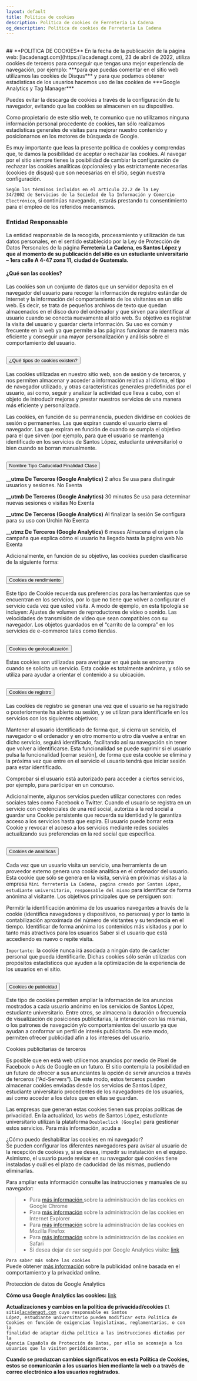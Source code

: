 ```yaml
---
layout: default
title: Política de cookies
description: Política de cookies de Ferretería La Cadena
og_description: Política de cookies de Ferretería La Cadena
---
```

<br>
## **POLITICA DE COOKIES**
En la fecha de la publicación de la página web: [lacadenagt.com](https://lacadenagt.com), 23 de abril de 2022, utiliza cookies de terceros para conseguir que tengas una mejor experiencia de navegación, por ejemplo: ***para que puedas comentar en el sitio web utilizamos las cookies de Disqus*** y para que podamos obtener estadísticas de los usuarios hacemos uso de las cookies de ***Google Analytics y Tag Manager***

Puedes evitar la descarga de cookies a través de la configuración de tu navegador, evitando que las cookies se almacenen en su dispositivo.

Como propietario de este sitio web, te comunico que no utilizamos ninguna información personal procedente de cookies, tan sólo realizamos estadísticas generales de visitas para mejorar nuestro contenido y posicionarnos en los motores de búsqueda de Google.

Es muy importante que leas la presente política de cookies y comprendas que, te damos la posibilidad de aceptar o rechazar las cookies. Al navegar por el sitio siempre tienes la posibilidad de cambiar la configuración de rechazar las cookies analíticas (opcionales) y las estrictamente necesarias (cookies de disqus) que son necesarias en el sitio, según nuestra configuración.

<code>Según los términos incluidos en el artículo 22.2 de la Ley 34/2002 de Servicios de la Sociedad de la Información y Comercio Electrónico</code>, si continúas navegando, estarás prestando tu consentimiento para el empleo de los referidos mecanismos.

### Entidad Responsable
La entidad responsable de la recogida, procesamiento y utilización de tus datos personales, en el sentido establecido por la Ley de Protección de Datos Personales de la página **Ferretería La Cadena, es Santos López y que al momento de su publicación del sitio es un estudiante universitario – 1era calle A 4-47 zona 11, ciudad de Guatemala.**

#### ¿Qué son las cookies?
Las cookies son un conjunto de datos que un servidor deposita en el navegador del usuario para recoger la información de registro estándar de Internet y la información del comportamiento de los visitantes en un sitio web. Es decir, se trata de pequeños archivos de texto que quedan almacenados en el disco duro del ordenador y que sirven para identificar al usuario cuando se conecta nuevamente al sitio web. Su objetivo es registrar la visita del usuario y guardar cierta información. Su uso es común y frecuente en la web ya que permite a las páginas funcionar de manera más eficiente y conseguir una mayor personalización y análisis sobre el comportamiento del usuario.

<div class="accordion accordion-flush" id="accordionFlushExample">
  <div class="accordion-item">
    <h2 class="accordion-header" id="flush-headingOne">
      <button class="accordion-button collapsed" type="button" data-bs-toggle="collapse" data-bs-target="#flush-collapseOne" aria-expanded="false" aria-controls="flush-collapseOne">
        ¿Qué tipos de cookies existen?
      </button>
    </h2>
    <div id="flush-collapseOne" class="accordion-collapse collapse" aria-labelledby="flush-headingOne" data-bs-parent="#accordionFlushExample">
      <div class="accordion-body">
<p>Las cookies utilizadas en nuestro sitio web, son de sesión y de terceros, y nos permiten almacenar y acceder a información relativa al idioma, el tipo de navegador utilizado, y otras características generales predefinidas por el usuario, así como, seguir y analizar la actividad que lleva a cabo, con el objeto de introducir mejoras y prestar nuestros servicios de una manera más eficiente y personalizada.</p>

<p>Las cookies, en función de su permanencia, pueden dividirse en cookies de sesión o permanentes. Las que expiran cuando el usuario cierra el navegador. Las que expiran en función de cuando se cumpla el objetivo para el que sirven (por ejemplo, para que el usuario se mantenga identificado en los servicios de Santos López, estudiante universitario) o bien cuando se borran manualmente.</p>
      </div>
    </div>
  </div>
  <div class="accordion-item">
    <h2 class="accordion-header" id="flush-headingTwo">
      <button class="accordion-button collapsed" type="button" data-bs-toggle="collapse" data-bs-target="#flush-collapseTwo" aria-expanded="false" aria-controls="flush-collapseTwo">
        Nombre	Tipo	Caducidad	Finalidad	Clase
      </button>
    </h2>
    <div id="flush-collapseTwo" class="accordion-collapse collapse" aria-labelledby="flush-headingTwo" data-bs-parent="#accordionFlushExample">
      <div class="accordion-body">
<p><strong>__utma	De Terceros (Google Analytics)</strong>	2 años	Se usa para distinguir usuarios y sesiones.	No Exenta</p>
<p><strong>__utmb	De Terceros (Google Analytics)</strong>	30 minutos	Se usa para determinar nuevas sesiones o visitas	No Exenta</p>
<p><strong>__utmc	De Terceros (Google Analytics)</strong>	Al finalizar la sesión	Se configura para su uso con Urchin	No Exenta</p>
<p><strong>__utmz	De Terceros (Google Analytics)</strong>	6 meses	Almacena el origen o la campaña que explica cómo el usuario ha llegado hasta la página web	No Exenta</p>
Adicionalmente, en función de su objetivo, las cookies pueden clasificarse de la siguiente forma:
      </div>
    </div>
  </div>
  <div class="accordion-item">
    <h2 class="accordion-header" id="flush-headingThree">
      <button class="accordion-button collapsed" type="button" data-bs-toggle="collapse" data-bs-target="#flush-collapseThree" aria-expanded="false" aria-controls="flush-collapseThree">
        Cookies de rendimiento
      </button>
    </h2>
    <div id="flush-collapseThree" class="accordion-collapse collapse" aria-labelledby="flush-headingThree" data-bs-parent="#accordionFlushExample">
      <div class="accordion-body">
<p>Este tipo de Cookie recuerda sus preferencias para las herramientas que se encuentran en los servicios, por lo que no tiene que volver a configurar el servicio cada vez que usted visita. A modo de ejemplo, en esta tipología se incluyen: Ajustes de volumen de reproductores de vídeo o sonido. Las velocidades de transmisión de vídeo que sean compatibles con su navegador. Los objetos guardados en el “carrito de la compra” en los servicios de e-commerce tales como tiendas.</p>
      </div>
    </div>
  </div>
    <div class="accordion-item">
    <h2 class="accordion-header" id="flush-heading4">
      <button class="accordion-button collapsed" type="button" data-bs-toggle="collapse" data-bs-target="#flush-collapse4" aria-expanded="false" aria-controls="flush-collapse4">
        Cookies de geolocalización
      </button>
    </h2>
    <div id="flush-collapse4" class="accordion-collapse collapse" aria-labelledby="flush-heading4" data-bs-parent="#accordionFlushExample">
      <div class="accordion-body">
<p>Estas cookies son utilizadas para averiguar en qué país se encuentra cuando se solicita un servicio. Esta cookie es totalmente anónima, y sólo se utiliza para ayudar a orientar el contenido a su ubicación.</p>
      </div>
    </div>
  </div>
      <div class="accordion-item">
    <h2 class="accordion-header" id="flush-heading5">
      <button class="accordion-button collapsed" type="button" data-bs-toggle="collapse" data-bs-target="#flush-collapse5" aria-expanded="false" aria-controls="flush-collapse5">
        Cookies de registro
      </button>
    </h2>
    <div id="flush-collapse5" class="accordion-collapse collapse" aria-labelledby="flush-heading5" data-bs-parent="#accordionFlushExample">
      <div class="accordion-body">
<p>Las cookies de registro se generan una vez que el usuario se ha registrado o posteriormente ha abierto su sesión, y se utilizan para identificarle en los servicios con los siguientes objetivos:</p>

<p>Mantener al usuario identificado de forma que, si cierra un servicio, el navegador o el ordenador y en otro momento u otro día vuelve a entrar en dicho servicio, seguirá identificado, facilitando así su navegación sin tener que volver a identificarse. Esta funcionalidad se puede suprimir si el usuario pulsa la funcionalidad [cerrar sesión], de forma que esta cookie se elimina y la próxima vez que entre en el servicio el usuario tendrá que iniciar sesión para estar identificado.</p>

<p>Comprobar si el usuario está autorizado para acceder a ciertos servicios, por ejemplo, para participar en un concurso.</p>

<p>Adicionalmente, algunos servicios pueden utilizar conectores con redes sociales tales como Facebook o Twitter. Cuando el usuario se registra en un servicio con credenciales de una red social, autoriza a la red social a guardar una Cookie persistente que recuerda su identidad y le garantiza acceso a los servicios hasta que expira. El usuario puede borrar esta Cookie y revocar el acceso a los servicios mediante redes sociales actualizando sus preferencias en la red social que específica.</p>
      </div>
    </div>
  </div>
        <div class="accordion-item">
    <h2 class="accordion-header" id="flush-heading6">
      <button class="accordion-button collapsed" type="button" data-bs-toggle="collapse" data-bs-target="#flush-collapse6" aria-expanded="false" aria-controls="flush-collapse6">
        Cookies de analíticas
      </button>
    </h2>
    <div id="flush-collapse6" class="accordion-collapse collapse" aria-labelledby="flush-heading6" data-bs-parent="#accordionFlushExample">
      <div class="accordion-body">
<p>Cada vez que un usuario visita un servicio, una herramienta de un proveedor externo genera una cookie analítica en el ordenador del usuario. Esta cookie que sólo se genera en la visita, servirá en próximas visitas a la empresa <code>Mini ferreteria La Cadena, pagina creado por Santos López, estudiante universitario, responsable del mismo</code> para identificar de forma anónima al visitante. Los objetivos principales que se persiguen son:</p>

<p>Permitir la identificación anónima de los usuarios navegantes a través de la cookie (identifica navegadores y dispositivos, no personas) y por lo tanto la contabilización aproximada del número de visitantes y su tendencia en el tiempo.
Identificar de forma anónima los contenidos más visitados y por lo tanto más atractivos para los usuarios Saber si el usuario que está accediendo es nuevo o repite visita.</p>

<code>Importante:</code> la cookie nunca irá asociada a ningún dato de carácter personal que pueda identificarle. Dichas cookies sólo serán utilizadas con propósitos estadísticos que ayuden a la optimización de la experiencia de los usuarios en el sitio.<br>
      </div>
    </div>
  </div>
          <div class="accordion-item">
    <h2 class="accordion-header" id="flush-heading7">
      <button class="accordion-button collapsed" type="button" data-bs-toggle="collapse" data-bs-target="#flush-collapse7" aria-expanded="false" aria-controls="flush-collapse7">
        Cookies de publicidad
      </button>
    </h2>
    <div id="flush-collapse7" class="accordion-collapse collapse" aria-labelledby="flush-heading7" data-bs-parent="#accordionFlushExample">
      <div class="accordion-body">
<p>Este tipo de cookies permiten ampliar la información de los anuncios mostrados a cada usuario anónimo en los servicios de Santos López, estudiante universitario. Entre otros, se almacena la duración o frecuencia de visualización de posiciones publicitarias, la interacción con las mismas, o los patrones de navegación y/o comportamientos del usuario ya que ayudan a conformar un perfil de interés publicitario. De este modo, permiten ofrecer publicidad afín a los intereses del usuario.</p>

Cookies publicitarias de terceros
<p>Es posible que en está web utilicemos anuncios por medio de Pixel de Facebook o Ads de Google en un futuro. El sitio contempla la posibilidad en un futuro de ofrecer a sus anunciantes la opción de servir anuncios a través de terceros (“Ad-Servers”). De este modo, estos terceros pueden almacenar cookies enviadas desde los servicios de Santos López, estudiante universitario procedentes de los navegadores de los usuarios, así como acceder a los datos que en ellas se guardan.</p>
      </div>
    </div>
  </div>
</div>

Las empresas que generan estas cookies tienen sus propias políticas de privacidad. En la actualidad, las webs de Santos López, estudiante universitario utilizan la plataforma <code>Doubleclick (Google)</code> para gestionar estos servicios. Para más información, acuda a


<div class="alert alert-primary" role="alert">
  ¿Cómo puedo deshabilitar las cookies en mi navegador?
</div>
Se pueden configurar los diferentes navegadores para avisar al usuario de la recepción de cookies y, si se desea, impedir su instalación en el equipo. Asimismo, el usuario puede revisar en su navegador qué cookies tiene instaladas y cuál es el plazo de caducidad de las mismas, pudiendo eliminarlas.


Para ampliar esta información consulte las instrucciones y manuales de su navegador:

> - Para [más información ](https://support.google.com/chrome/answer/95647?hl=es)sobre la administración de las cookies en Google Chrome
> - Para [más información](https://windows.microsoft.com/es-es/windows-vista/cookies-frequently-asked-questions) sobre la administración de las cookies en Internet Explorer
> - Para [más información](https://support.mozilla.org/es/kb/habilitar-y-deshabilitar-cookies-que-los-sitios-we) sobre la administración de las cookies en Mozilla Firefox
> - Para [más información](https://www.apple.com/es/privacy/use-of-cookies/) sobre la administración de las cookies en Safari
> - Si desea dejar de ser seguido por Google Analytics visite: [link](https://tools.google.com/dlpage/gaoptout)

<code>Para saber más sobre las cookies</code><br>
Puede obtener [más información](https://www.youronlinechoices.com/es/)  sobre la publicidad online basada en el comportamiento y la privacidad online.

<div class="alert alert-primary" role="alert">
 Protección de datos de Google Analytics
</div>

**Cómo usa Google Analytics las cookies:** [link](https://developers.google.com/analytics/devguides/collection/analyticsjs/cookie-usage?hl=es#analyticsjs)

**Actualizaciones y cambios en la política de privacidad/cookies**
<code>El sitio[lacadenagt.com](lacadenagt.com) cuyo responsable es Santos López, estudiante universitario pueden modificar esta Política de Cookies en función de exigencias legislativas, reglamentarias, o con la finalidad de adaptar dicha política a las instrucciones dictadas por la Agencia Española de Protección de Datos, por ello se aconseja a los usuarios que la visiten periódicamente.</code>

**Cuando se produzcan cambios significativos en esta Política de Cookies, estos se comunicarán a los usuarios bien mediante la web o a través de correo electrónico a los usuarios registrados.**
<script src="{{ "/assets/js/bootstrap5.2.3.bundle.min.js" | prepend: site.baseurl | replace: '//', '/' }}"></script>
